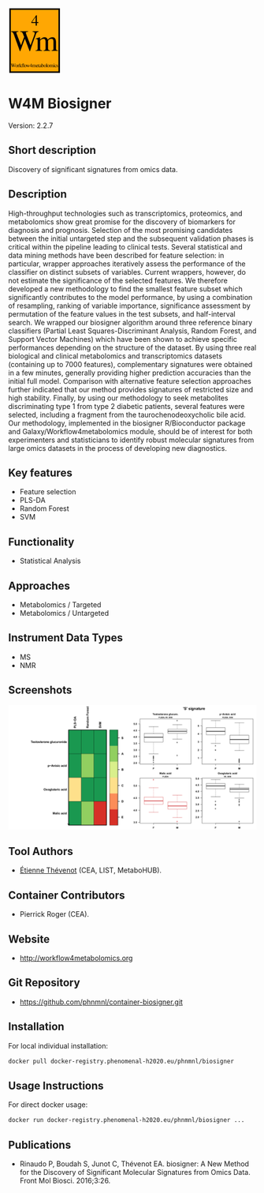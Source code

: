 <!-- Guidance: see https://github.com/phnmnl/phenomenal-h2020/wiki/The-Guideline-for-Container-GitHub-Respository-README.md-Creation -->

![Logo](w4m.png)

# W4M Biosigner
Version: 2.2.7

## Short description

<!-- 
This should only be 20 to 40 words, hopefully a single sentence.
-->

Discovery of significant signatures from omics data.

## Description

High-throughput technologies such as transcriptomics, proteomics, and metabolomics show great promise for the discovery of biomarkers for diagnosis and prognosis. Selection of the most promising candidates between the initial untargeted step and the subsequent validation phases is critical within the pipeline leading to clinical tests. Several statistical and data mining methods have been described for feature selection: in particular, wrapper approaches iteratively assess the performance of the classifier on distinct subsets of variables. Current wrappers, however, do not estimate the significance of the selected features. We therefore developed a new methodology to find the smallest feature subset which significantly contributes to the model performance, by using a combination of resampling, ranking of variable importance, significance assessment by permutation of the feature values in the test subsets, and half-interval search. We wrapped our biosigner algorithm around three reference binary classifiers (Partial Least Squares-Discriminant Analysis, Random Forest, and Support Vector Machines) which have been shown to achieve specific performances depending on the structure of the dataset. By using three real biological and clinical metabolomics and transcriptomics datasets (containing up to 7000 features), complementary signatures were obtained in a few minutes, generally providing higher prediction accuracies than the initial full model. Comparison with alternative feature selection approaches further indicated that our method provides signatures of restricted size and high stability. Finally, by using our methodology to seek metabolites discriminating type 1 from type 2 diabetic patients, several features were selected, including a fragment from the taurochenodeoxycholic bile acid. Our methodology, implemented in the biosigner R/Bioconductor package and Galaxy/Workflow4metabolomics module, should be of interest for both experimenters and statisticians to identify robust molecular signatures from large omics datasets in the process of developing new diagnostics.

## Key features

- Feature selection
- PLS-DA
- Random Forest
- SVM

## Functionality

- Statistical Analysis

## Approaches

- Metabolomics / Targeted
- Metabolomics / Untargeted

## Instrument Data Types

- MS
- NMR

## Screenshots

![screenshot](screenshots/biosigner.png)

## Tool Authors

- [Étienne Thévenot](http://etiennethevenot.pagesperso-orange.fr) (CEA, LIST, MetaboHUB).

## Container Contributors

- Pierrick Roger (CEA).

## Website

- http://workflow4metabolomics.org

## Git Repository

- https://github.com/phnmnl/container-biosigner.git

## Installation 

For local individual installation:

```bash
docker pull docker-registry.phenomenal-h2020.eu/phnmnl/biosigner
```

## Usage Instructions

For direct docker usage:

```bash
docker run docker-registry.phenomenal-h2020.eu/phnmnl/biosigner ...
```

## Publications

<!-- Guidance:
Use AMA style publications as a list (you can export AMA from PubMed, on the Formats: Citation link when looking at the entry).
-->

- Rinaudo P, Boudah S, Junot C, Thévenot EA. biosigner: A New Method for the Discovery of Significant Molecular Signatures from Omics Data. Front Mol Biosci. 2016;3:26.
